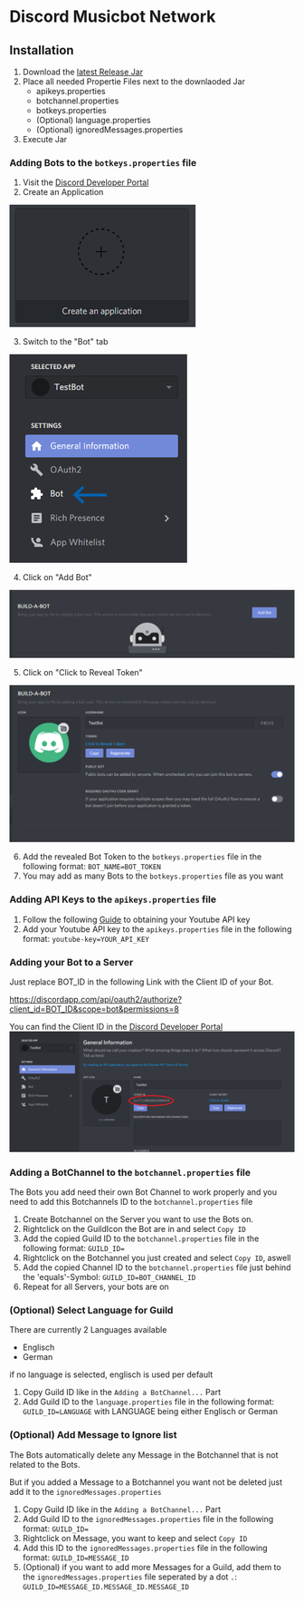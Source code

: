 # Discord Musicbot Network

## Installation

1. Download the [latest Release Jar](Jars/RELEASES.md)
2. Place all needed Propertie Files next to the downlaoded Jar
    - apikeys.properties
    - botchannel.properties
    - botkeys.properties
    - (Optional) language.properties
    - (Optional) ignoredMessages.properties
3. Execute Jar

### Adding Bots to the `botkeys.properties` file

1. Visit the [Discord Developer Portal](https://discordapp.com/developers/applications)
2. Create an Application 

![Create Application](Installation/CreateApplication.png?raw=true "Create Application")

3. Switch to the "Bot" tab 

![Bot Tab](Installation/Bot.png?raw=true "Bot Tab")

4. Click on "Add Bot" 

![Add Bot](Installation/AddBot.png?raw=true "Add Bot")


5. Click on "Click to Reveal Token" 

![Bot Token](Installation/BotToken.png?raw=true "Bot Token")

6. Add the revealed Bot Token to the `botkeys.properties` file in the following format: `BOT_NAME=BOT_TOKEN`
7. You may add as many Bots to the `botkeys.properties` file as you want

### Adding API Keys to the `apikeys.properties` file

1. Follow the following [Guide](https://www.slickremix.com/docs/get-api-key-for-youtube/) to obtaining your Youtube API key
2. Add your Youtube API key to the `apikeys.properties` file in the following format: `youtube-key=YOUR_API_KEY`

### Adding your Bot to a Server

Just replace BOT_ID in the following Link with the Client ID of your Bot.

https://discordapp.com/api/oauth2/authorize?client_id=BOT_ID&scope=bot&permissions=8

You can find the Client ID in the [Discord Developer Portal](https://discordapp.com/developers/applications)
![Bot ID](Installation/BotID.png?raw=true "Bot ID")

### Adding a BotChannel to the `botchannel.properties` file

The Bots you add need their own Bot Channel to work properly and you need to add this Botchannels ID to the `botchannel.properties` file

1. Create Botchannel on the Server you want to use the Bots on.
2. Rightclick on the GuildIcon the Bot are in and select `Copy ID`
3. Add the copied Guild ID to the `botchannel.properties` file in the following format: `GUILD_ID=`
4. Rightclick on the Botchannel you just created and select `Copy ID`, aswell
5. Add the copied Channel ID to the `botchannel.properties` file just behind the 'equals'-Symbol: `GUILD_ID=BOT_CHANNEL_ID`
6. Repeat for all Servers, your bots are on

### (Optional) Select Language for Guild

There are currently 2 Languages available
- Englisch
- German

if no language is selected, englisch is used per default

1. Copy Guild ID like in the `Adding a BotChannel...` Part
2. Add Guild ID to the `language.properties` file in the following format: `GUILD_ID=LANGUAGE` with LANGUAGE being either Englisch or German

### (Optional) Add Message to Ignore list

The Bots automatically delete any Message in the Botchannel that is not related to the Bots.

But if you added a Message to a Botchannel you want not be deleted just add it to the `ignoredMessages.properties`

1. Copy Guild ID like in the `Adding a BotChannel...` Part
2. Add Guild ID to the `ignoredMessages.properties` file in the following format: `GUILD_ID=`
3. Rightclick on Message, you want to keep and select `Copy ID`
4. Add this ID to the `ignoredMessages.properties` file in the following format: `GUILD_ID=MESSAGE_ID`
5. (Optional) if you want to add more Messages for a Guild, add them to the `ignoredMessages.properties` file seperated by a dot `.`: `GUILD_ID=MESSAGE_ID.MESSAGE_ID.MESSAGE_ID`